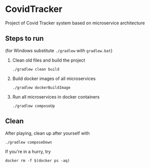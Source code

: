 # CovidTracker
Project of Covid Tracker system based on microservice architecture


## Steps to run
(for Windows substitute `./gradlew` with `gradlew.bat`)

1. Clean old files and build the project
    ```shell script
    ./gradlew clean build
    ```
1. Build docker images of all microservices
    ```shell script
    ./gradlew dockerBuildImage
    ```
1. Run all microservices in docker containers
    ```shell script
    ./gradlew composeUp
    ```
   
## Clean
After playing, clean up after yourself with
```shell script
./gradlew composeDown
```

If you're in a hurry, try
```shell script
docker rm -f $(docker ps -aq)
```